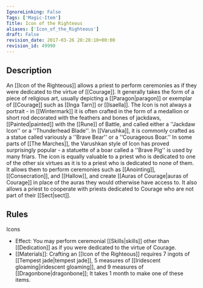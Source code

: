 ```yaml
---
IgnoreLinking: False
Tags: ['Magic-Item']
Title: Icon of the Righteous
aliases: ['Icon_of_the_Righteous']
draft: False
revision_date: 2017-03-26 20:28:10+00:00
revision_id: 49990
---
```


## Description
An [[Icon of the Righteous]] allows a priest to perform ceremonies as if they were dedicated to the virtue of [[Courage]]. It generally takes the form of a piece of religious art, usually depicting a [[Paragon|paragon]] or exemplar of [[Courage]] such as [[Inga Tarn]] or [[Isaella]]. The Icon is not always a portrait - in [[Wintermark]] it is often crafted in the form of a medallion or short rod decorated with the feathers and bones of jackdaws, [[Painted|painted]] with the [[Rune]] of Battle, and called either a ''Jackdaw Icon'' or a ''Thunderhead Blade''. In [[Varushka]], it is commonly crafted as a statue called variously a ''Brave Bear'' or a ''Courageous Boar.'' In some parts of [[The Marches]], the Varushkan style of Icon has proved surprisingly popular - a statuette of a boar called a ''Brave Pig'' is used by many friars. 
The icon is equally valuable to a priest who is dedicated to one of the other six virtues as it is to a priest who is dedicated to none of them. It allows them to perform ceremonies such as [[Anointing]], [[Consecration]], and [[Hallow]], and create [[Auras of Courage|auras of Courage]] in place of the auras they would otherwise have access to. It also allows a priest to cooperate with priests dedicated to Courage who are not part of their [[Sect|sect]]. 
## Rules
Icons
* Effect: You may perform ceremonial [[Skills|skills]] other than [[Dedication]] as if you were dedicated to the virtue of Courage.
* [[Materials]]: Crafting an [[Icon of the Righteous]] requires 7 ingots of [[Tempest jade|tempest jade]], 5 measures of [[Iridescent gloaming|iridescent gloaming]], and 9 measures of [[Dragonbone|dragonbone]]; It takes 1 month to make one of these items.